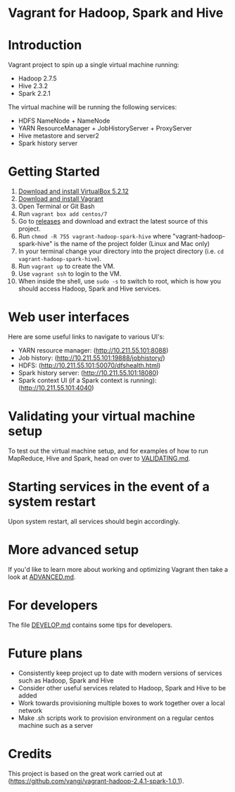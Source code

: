 Vagrant for Hadoop, Spark and Hive
==================================

# Introduction

Vagrant project to spin up a single virtual machine running:

* Hadoop 2.7.5
* Hive 2.3.2
* Spark 2.2.1

The virtual machine will be running the following services:

* HDFS NameNode + NameNode
* YARN ResourceManager + JobHistoryServer + ProxyServer
* Hive metastore and server2
* Spark history server

# Getting Started

1. [Download and install VirtualBox 5.2.12](https://www.virtualbox.org/wiki/Downloads)
2. [Download and install Vagrant](http://www.vagrantup.com/downloads.html)
3. Open Terminal or Git Bash
4. Run ```vagrant box add centos/7```
5. Go to [releases](https://github.com/Tello-Wharton/vagrant-hadoop-spark-hive/releases) and download and extract the latest source of this project.
6. Run ```chmod -R 755 vagrant-hadoop-spark-hive``` where "vagrant-hadoop-spark-hive" is the name of the project folder (Linux and Mac only)
7. In your terminal change your directory into the project directory (i.e. `cd vagrant-hadoop-spark-hive`).
8. Run ```vagrant up``` to create the VM.
9. Use ```vagrant ssh``` to login to the VM.
10. When inside the shell, use ```sudo -s``` to switch to root, which is how you should access Hadoop, Spark and Hive services.

# Web user interfaces

Here are some useful links to navigate to various UI's:

* YARN resource manager:  (http://10.211.55.101:8088)
* Job history:  (http://10.211.55.101:19888/jobhistory/)
* HDFS: (http://10.211.55.101:50070/dfshealth.html)
* Spark history server: (http://10.211.55.101:18080)
* Spark context UI (if a Spark context is running): (http://10.211.55.101:4040)

# Validating your virtual machine setup

To test out the virtual machine setup, and for examples of how to run
MapReduce, Hive and Spark, head on over to [VALIDATING.md](VALIDATING.md).

# Starting services in the event of a system restart

Upon system restart, all services should begin accordingly.

# More advanced setup

If you'd like to learn more about working and optimizing Vagrant then
take a look at [ADVANCED.md](ADVANCED.md).

# For developers

The file [DEVELOP.md](DEVELOP.md) contains some tips for developers.

# Future plans
* Consistently keep project up to date with modern versions of services such as Hadoop, Spark and Hive
* Consider other useful services related to Hadoop, Spark and Hive to be added
* Work towards provisioning multiple boxes to work together over a local network
* Make .sh scripts work to provision environment on a regular centos machine such as a server

# Credits

This project is based on the great work carried out at
(https://github.com/vangj/vagrant-hadoop-2.4.1-spark-1.0.1).
